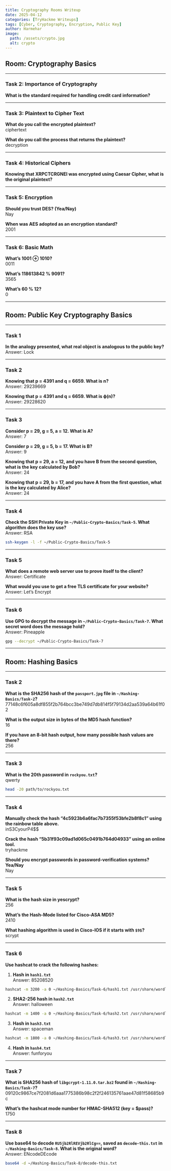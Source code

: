 ```yaml
---
title: Cryptography Rooms Writeup
date: 2025-04-12
categories: [TryHackme Writeups]
tags: [Cyber, Cryptography, Encryption, Public Key]
author: Harmehar
image:
  path: /assets/crypto.jpg
  alt: crypto
---
```


## Room: Cryptography Basics

---

### Task 2: Importance of Cryptography

**What is the standard required for handling credit card information?**

---

### Task 3: Plaintext to Cipher Text

**What do you call the encrypted plaintext?**  
ciphertext

**What do you call the process that returns the plaintext?**  
decryption

---

### Task 4: Historical Ciphers

**Knowing that XRPCTCRGNEI was encrypted using Caesar Cipher, what is the original plaintext?**

---

### Task 5: Encryption

**Should you trust DES? (Yea/Nay)**  
Nay

**When was AES adopted as an encryption standard?**  
2001

---

### Task 6: Basic Math

**What’s 1001 ⊕ 1010?**  
0011

**What’s 118613842 % 9091?**  
3565

**What’s 60 % 12?**  
0

---

## Room: Public Key Cryptography Basics

---

### Task 1

**In the analogy presented, what real object is analogous to the public key?**  
Answer: Lock

---

### Task 2

**Knowing that p = 4391 and q = 6659. What is n?**  
Answer: 29239669

**Knowing that p = 4391 and q = 6659. What is ϕ(n)?**  
Answer: 29228620

---

### Task 3

**Consider p = 29, g = 5, a = 12. What is A?**  
Answer: 7

**Consider p = 29, g = 5, b = 17. What is B?**  
Answer: 9

**Knowing that p = 29, a = 12, and you have B from the second question, what is the key calculated by Bob?**  
Answer: 24

**Knowing that p = 29, b = 17, and you have A from the first question, what is the key calculated by Alice?**  
Answer: 24

---

### Task 4

**Check the SSH Private Key in `~/Public-Crypto-Basics/Task-5`. What algorithm does the key use?**  
Answer: RSA

```bash
ssh-keygen -l -f ~/Public-Crypto-Basics/Task-5
```

---

### Task 5

**What does a remote web server use to prove itself to the client?**  
Answer: Certificate

**What would you use to get a free TLS certificate for your website?**  
Answer: Let’s Encrypt

---

### Task 6

**Use GPG to decrypt the message in `~/Public-Crypto-Basics/Task-7`. What secret word does the message hold?**  
Answer: Pineapple

```bash
gpg --decrypt ~/Public-Crypto-Basics/Task-7
```

---

## Room: Hashing Basics

---

### Task 2

**What is the SHA256 hash of the `passport.jpg` file in `~/Hashing-Basics/Task-2`?**  
77148c6f605a8df855f2b764bcc3be749d7db814f5f79134d2aa539a64b61f02

**What is the output size in bytes of the MD5 hash function?**  
16

**If you have an 8-bit hash output, how many possible hash values are there?**  
256

---

### Task 3

**What is the 20th password in `rockyou.txt`?**  
qwerty

```bash
head -20 path/to/rockyou.txt
```

---

### Task 4

**Manually check the hash “4c5923b6a6fac7b7355f53bfe2b8f8c1” using the rainbow table above.**  
inS3CyourP4$$

**Crack the hash “5b31f93c09ad1d065c0491b764d04933” using an online tool.**  
tryhackme

**Should you encrypt passwords in password-verification systems? Yea/Nay**  
Nay

---

### Task 5

**What is the hash size in yescrypt?**  
256

**What’s the Hash-Mode listed for Cisco-ASA MD5?**  
2410

**What hashing algorithm is used in Cisco-IOS if it starts with `$9$`?**  
scrypt

---

### Task 6

**Use hashcat to crack the following hashes:**

1. **Hash in `hash1.txt`**  
Answer: 85208520  
```bash
hashcat -m 3200 -a 0 ~/Hashing-Basics/Task-6/hash1.txt /usr/share/wordlists/rockyou.txt
```

2. **SHA2-256 hash in `hash2.txt`**  
Answer: halloween  
```bash
hashcat -m 1400 -a 0 ~/Hashing-Basics/Task-6/hash2.txt /usr/share/wordlists/rockyou.txt
```

3. **Hash in `hash3.txt`**  
Answer: spaceman  
```bash
hashcat -m 1800 -a 0 ~/Hashing-Basics/Task-6/hash3.txt /usr/share/wordlists/rockyou.txt
```

4. **Hash in `hash4.txt`**  
Answer: funforyou

---

### Task 7

**What is SHA256 hash of `libgcrypt-1.11.0.tar.bz2` found in `~/Hashing-Basics/Task-7`?**  
09120c9867ce7f2081d6aaa1775386b98c2f2f246135761aae47d81f58685b9c

**What’s the hashcat mode number for HMAC-SHA512 (key = $pass)?**  
1750

---

### Task 8

**Use base64 to decode `RU5jb2RlREVjb2RlCg==`, saved as `decode-this.txt` in `~/Hashing-Basics/Task-8`. What is the original word?**  
Answer: ENcodeDEcode

```bash
base64 -d ~/Hashing-Basics/Task-8/decode-this.txt
```

